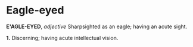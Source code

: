 # Eagle-eyed

**E'AGLE-EYED**, _adjective_ Sharpsighted as an eagle; having an acute sight.

**1.** Discerning; having acute intellectual vision.
